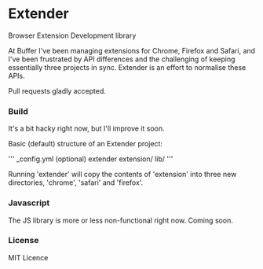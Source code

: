 # Extender

Browser Extension Development library

At Buffer I've been managing extensions for Chrome, Firefox and Safari, and I've been frustrated by API differences and the challenging of keeping essentially three projects in sync. Extender is an effort to normalise these APIs.

Pull requests gladly accepted.

### Build

It's a bit hacky right now, but I'll improve it soon.

Basic (default) structure of an Extender project:

'''
_config.yml (optional)
extender
extension/
lib/
'''

Running 'extender' will copy the contents of 'extension' into three new directories, 'chrome', 'safari' and 'firefox'.

### Javascript

The JS library is more or less non-functional right now. Coming soon.

### License

MIT Licence